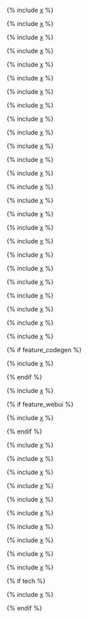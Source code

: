 
{% include [x](_includes/basic/intro.md) %}

{% include [x](_includes/basic/coalesce.md) %}

{% include [x](_includes/basic/length.md) %}

{% include [x](_includes/basic/substring.md) %}

{% include [x](_includes/basic/find.md) %}

{% include [x](_includes/basic/starts_ends_with.md) %}

{% include [x](_includes/basic/if.md) %}

{% include [x](_includes/basic/nanvl.md) %}

{% include [x](_includes/basic/random.md) %}

{% include [x](_includes/basic/udf.md) %}

{% include [x](_includes/basic/current_utc.md) %}

{% include [x](_includes/basic/current_tz.md) %}

{% include [x](_includes/basic/max_min.md) %}

{% include [x](_includes/basic/as_container.md) %}

{% include [x](_includes/basic/container_literal.md) %}

{% include [x](_includes/basic/variant.md) %}

{% include [x](_includes/basic/enum.md) %}

{% include [x](_includes/basic/as_tagged.md) %}

{% include [x](_includes/basic/table_path_name_recindex.md) %}

{% include [x](_includes/basic/table_row.md) %}

{% include [x](_includes/basic/files.md) %}

{% include [x](_includes/basic/weakfield.md) %}

{% include [x](_includes/basic/ensure.md) %}

{% include [x](_includes/basic/assume_strict.md) %}

{% include [x](_includes/basic/likely.md) %}

{% if feature_codegen %}

  {% include [x](_includes/basic/evaluate_expr_atom.md) %}

{% endif %}

{% include [x](_includes/basic/data-type-literals.md) %}

{% if feature_webui %}

  {% include [x](_includes/basic/metadata.md) %}

{% endif %}

{% include [x](_includes/basic/to_from_bytes.md) %}

{% include [x](_includes/basic/byteat.md) %}

{% include [x](_includes/basic/bitops.md) %}

{% include [x](_includes/basic/abs.md) %}

{% include [x](_includes/basic/optional_ops.md) %}

{% include [x](_includes/basic/callable.md) %}

{% include [x](_includes/basic/pickle.md) %}

{% include [x](_includes/basic/staticmap.md) %}

{% include [x](_includes/basic/staticzip.md) %}

{% include [x](_includes/basic/aggr_factory.md) %}

{% if tech %}

  {% include [x](_includes/basic/s_expressions.md) %}

{% endif %}
